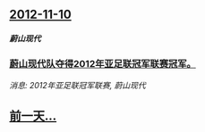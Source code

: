 ## [2012-11-10](/news/2012/11/10/index.md)

##### 蔚山现代
### [蔚山现代队夺得2012年亚足联冠军联赛冠军。](/news/2012/11/10/蔚山现代队夺得2012年亚足联冠军联赛冠军.md)
_消息: 2012年亚足联冠军联赛, 蔚山现代_

## [前一天...](/news/2012/11/8/index.md)

